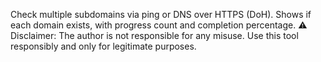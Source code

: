 Check multiple subdomains via ping or DNS over HTTPS (DoH). Shows if each domain exists, with progress count and completion percentage.
⚠️ Disclaimer: The author is not responsible for any misuse. Use this tool responsibly and only for legitimate purposes.
